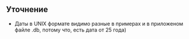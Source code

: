 ## Уточнение
* Даты в UNIX формате видимо разные в примерах и в приложеном файле .db, потому что, есть дата от 25 года)
